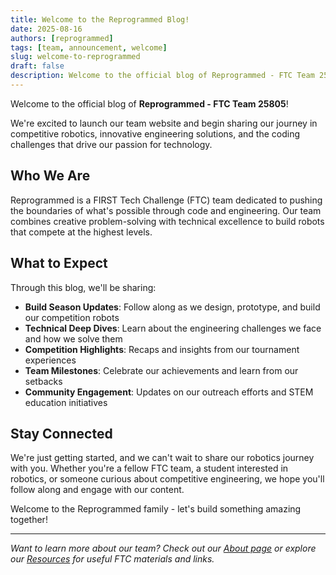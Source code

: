 ```yaml
---
title: Welcome to the Reprogrammed Blog!
date: 2025-08-16
authors: [reprogrammed]
tags: [team, announcement, welcome]
slug: welcome-to-reprogrammed
draft: false
description: Welcome to the official blog of Reprogrammed - FTC Team 25805! Follow our robotics journey through competition seasons, technical insights, and team updates.
---
```


Welcome to the official blog of **Reprogrammed - FTC Team 25805**! 

We're excited to launch our team website and begin sharing our journey in competitive robotics, innovative engineering solutions, and the coding challenges that drive our passion for technology.

<!-- truncate -->

## Who We Are

Reprogrammed is a FIRST Tech Challenge (FTC) team dedicated to pushing the boundaries of what's possible through code and engineering. Our team combines creative problem-solving with technical excellence to build robots that compete at the highest levels.

## What to Expect

Through this blog, we'll be sharing:

- **Build Season Updates**: Follow along as we design, prototype, and build our competition robots
- **Technical Deep Dives**: Learn about the engineering challenges we face and how we solve them
- **Competition Highlights**: Recaps and insights from our tournament experiences
- **Team Milestones**: Celebrate our achievements and learn from our setbacks
- **Community Engagement**: Updates on our outreach efforts and STEM education initiatives

## Stay Connected

We're just getting started, and we can't wait to share our robotics journey with you. Whether you're a fellow FTC team, a student interested in robotics, or someone curious about competitive engineering, we hope you'll follow along and engage with our content.

Welcome to the Reprogrammed family - let's build something amazing together!

---

*Want to learn more about our team? Check out our [About page](/about) or explore our [Resources](/resources) for useful FTC materials and links.*